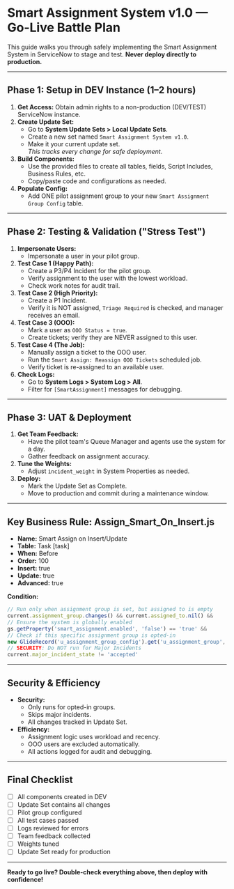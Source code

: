 # Smart Assignment System v1.0 — Go-Live Battle Plan

This guide walks you through safely implementing the Smart Assignment System in ServiceNow to stage and test. **Never deploy directly to production.**

---

## Phase 1: Setup in DEV Instance (1–2 hours)

1. **Get Access:** Obtain admin rights to a non-production (DEV/TEST) ServiceNow instance.
2. **Create Update Set:**  
   - Go to **System Update Sets > Local Update Sets**.
   - Create a new set named `Smart Assignment System v1.0`.
   - Make it your current update set.  
   *This tracks every change for safe deployment.*
3. **Build Components:**  
   - Use the provided files to create all tables, fields, Script Includes, Business Rules, etc.
   - Copy/paste code and configurations as needed.
4. **Populate Config:**  
   - Add ONE pilot assignment group to your new `Smart Assignment Group Config` table.

---

## Phase 2: Testing & Validation ("Stress Test")

1. **Impersonate Users:**  
   - Impersonate a user in your pilot group.
2. **Test Case 1 (Happy Path):**  
   - Create a P3/P4 Incident for the pilot group.
   - Verify assignment to the user with the lowest workload.
   - Check work notes for audit trail.
3. **Test Case 2 (High Priority):**  
   - Create a P1 Incident.
   - Verify it is NOT assigned, `Triage Required` is checked, and manager receives an email.
4. **Test Case 3 (OOO):**  
   - Mark a user as `OOO Status = true`.
   - Create tickets; verify they are NEVER assigned to this user.
5. **Test Case 4 (The Job):**  
   - Manually assign a ticket to the OOO user.
   - Run the `Smart Assign: Reassign OOO Tickets` scheduled job.
   - Verify ticket is re-assigned to an available user.
6. **Check Logs:**  
   - Go to **System Logs > System Log > All**.
   - Filter for `[SmartAssignment]` messages for debugging.

---

## Phase 3: UAT & Deployment

1. **Get Team Feedback:**  
   - Have the pilot team's Queue Manager and agents use the system for a day.
   - Gather feedback on assignment accuracy.
2. **Tune the Weights:**  
   - Adjust `incident_weight` in System Properties as needed.
3. **Deploy:**  
   - Mark the Update Set as Complete.
   - Move to production and commit during a maintenance window.

---

## Key Business Rule: Assign_Smart_On_Insert.js

- **Name:** Smart Assign on Insert/Update
- **Table:** Task [task]
- **When:** Before
- **Order:** 100
- **Insert:** true
- **Update:** true
- **Advanced:** true

**Condition:**
```javascript
// Run only when assignment group is set, but assigned to is empty
current.assignment_group.changes() && current.assigned_to.nil() && 
// Ensure the system is globally enabled
gs.getProperty('smart_assignment.enabled', 'false') == 'true' &&
// Check if this specific assignment group is opted-in
new GlideRecord('u_assignment_group_config').get('u_assignment_group', current.assignment_group) &&
// SECURITY: Do NOT run for Major Incidents
current.major_incident_state != 'accepted'
```

---

## Security & Efficiency

- **Security:**  
  - Only runs for opted-in groups.
  - Skips major incidents.
  - All changes tracked in Update Set.
- **Efficiency:**  
  - Assignment logic uses workload and recency.
  - OOO users are excluded automatically.
  - All actions logged for audit and debugging.

---

## Final Checklist

- [ ] All components created in DEV
- [ ] Update Set contains all changes
- [ ] Pilot group configured
- [ ] All test cases passed
- [ ] Logs reviewed for errors
- [ ] Team feedback collected
- [ ] Weights tuned
- [ ] Update Set ready for production

---

**Ready to go live? Double-check everything above, then deploy with confidence!**